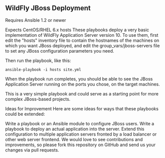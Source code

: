 ## WildFly JBoss Deployment ##

Requires Ansible 1.2 or newer

Expects CentOS/RHEL 6.x hosts
These playbooks deploy a very basic implementation of WildFly Application Server version 10. To use them, first edit the "hosts" inventory file to contain the hostnames of the machines on which you want JBoss deployed, and edit the group_vars/jboss-servers file to set any JBoss configuration parameters you need.

Then run the playbook, like this:

```ansible-playbook -i hosts site.yml```

When the playbook run completes, you should be able to see the JBoss Application Server running on the ports you chose, on the target machines.

This is a very simple playbook and could serve as a starting point for more complex JBoss-based projects.

Ideas for Improvement
Here are some ideas for ways that these playbooks could be extended:

Write a playbook or an Ansible module to configure JBoss users.
Write a playbook to deploy an actual application into the server.
Extend this configuration to multiple application servers fronted by a load balancer or other web server frontend.
We would love to see contributions and improvements, so please fork this repository on GitHub and send us your changes via pull requests.
